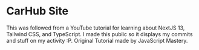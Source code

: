 # CarHub Site
This was followed from a YouTube tutorial for learning about
NextJS 13, Tailwind CSS, and TypeScript. I made this public so it displays my commits and stuff on my activity :P.
Original Tutorial made by JavaScript Mastery.